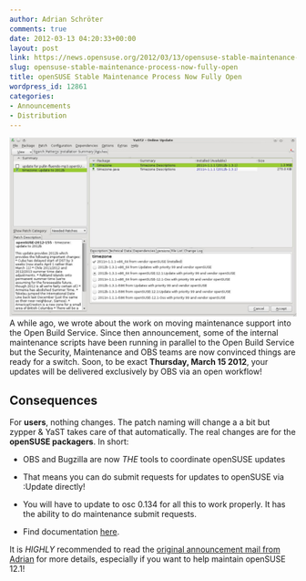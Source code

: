 ```yaml
---
author: Adrian Schröter
comments: true
date: 2012-03-13 04:20:33+00:00
layout: post
link: https://news.opensuse.org/2012/03/13/opensuse-stable-maintenance-process-now-fully-open/
slug: opensuse-stable-maintenance-process-now-fully-open
title: openSUSE Stable Maintenance Process Now Fully Open
wordpress_id: 12861
categories:
- Announcements
- Distribution
---
```


[![The new patches](/wp-content/uploads/2012/03/YaST-Patch.jpg)](//news.opensuse.org/2012/03/13/opensuse-stable-maintenance-process-now-fully-open/yast-patch/)A while ago, we wrote about the work on moving maintenance support into the Open Build Service. Since then announcement, some of the internal maintenance scripts have been running in parallel to the Open Build Service but the Security, Maintenance and OBS teams are now convinced things are ready for a switch. Soon, to be exact **Thursday, March 15 2012**, your updates will be delivered exclusively by OBS via an open workflow!
<!-- more -->



## Consequences


For **users**, nothing changes. The patch naming will change a a bit but zypper & YaST takes care of that automatically. The real changes are for the **openSUSE packagers**. In short:


  * OBS and Bugzilla are now _THE_ tools to coordinate openSUSE updates


  * That means you can do submit requests for updates to openSUSE via :Update directly!


  * You will have to update to osc 0.134 for all this to work properly. It has the ability to do maintenance submit requests.


  * Find documentation [here](//doc.opensuse.org/products/draft/OBS/obs-reference-guide_draft/cha.obs.maintenance_setup.html).


It is _HIGHLY_ recommended to read the [original announcement mail from Adrian](//lists.opensuse.org/opensuse-packaging/2012-03/msg00083.html) for more details, especially if you want to help maintain openSUSE 12.1!
